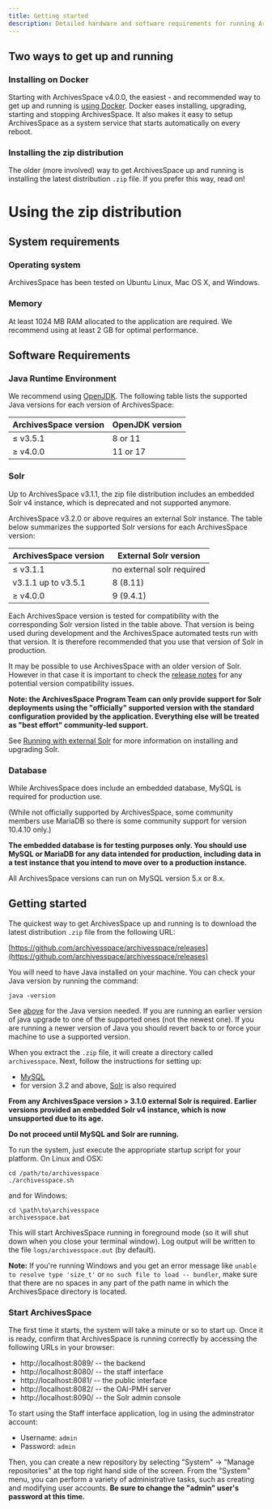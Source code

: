 ```yaml
---
title: Getting started
description: Detailed hardware and software requirements for running ArchivesSpace, including instructions on setting up and running an ArchivesSpace instance using the latest distribution .zip file.
---
```


## Two ways to get up and running

### Installing on Docker

Starting with ArchivesSpace v4.0.0, the easiest - and recommended way to get up and running is [using Docker](/administration/docker/). Docker eases installing, upgrading, starting and stopping ArchivesSpace. It also makes it easy to setup ArchivesSpace as a system service that starts automatically on every reboot.

### Installing the zip distribution

The older (more involved) way to get ArchivesSpace up and running is installing the latest distribution `.zip` file. If you prefer this way, read on!

# Using the zip distribution

## System requirements

### Operating system

ArchivesSpace has been tested on Ubuntu Linux, Mac OS X, and Windows.

### Memory

At least 1024 MB RAM allocated to the application are required. We recommend using at least 2 GB for optimal performance.

## Software Requirements

### Java Runtime Environment

We recommend using [OpenJDK](https://openjdk.org/projects/jdk/). The following table lists the supported Java versions for each version of ArchivesSpace:

| ArchivesSpace version | OpenJDK version |
| --------------------- | --------------- |
| ≤ v3.5.1              | 8 or 11         |
| ≥ v4.0.0              | 11 or 17        |

### Solr

Up to ArchivesSpace v3.1.1, the zip file distribution includes an embedded Solr v4 instance, which is deprecated and not supported anymore.

ArchivesSpace v3.2.0 or above requires an external Solr instance. The table below summarizes the supported Solr versions for each ArchivesSpace version:

| ArchivesSpace version | External Solr version     |
| --------------------- | ------------------------- |
| ≤ v3.1.1              | no external solr required |
| v3.1.1 up to v3.5.1   | 8 (8.11)                  |
| ≥ v4.0.0              | 9 (9.4.1)                 |

Each ArchivesSpace version is tested for compatibility with the corresponding Solr version listed in the table above.
That version is being used during development and the ArchivesSpace automated tests run with that version. It is therefore recommended that you use that version of Solr in production.

It may be possible to use ArchivesSpace with an older version of Solr. However in that case it
is important to check the [release notes](https://github.com/archivesspace/archivesspace/releases)
for any potential version compatibility issues.

**Note: the ArchivesSpace Program Team can only provide support for Solr deployments
using the "officially" supported version with the standard configuration provided by
the application. Everything else will be treated as "best effort" community-led support.**

See [Running with external Solr](/provisioning/solr) for more information on installing and upgrading Solr.

### Database

While ArchivesSpace does include an embedded database, MySQL is required for production use.

(While not officially supported by ArchivesSpace, some community members use MariaDB so there is some community support for version 10.4.10 only.)

**The embedded database is for testing purposes only. You should use MySQL or MariaDB for any data intended for production, including data in a test instance that you intend to move over to a production instance.**

All ArchivesSpace versions can run on MySQL version 5.x or 8.x.

## Getting started

[//]: # (This should probably be re-written for new instructions using docker)
The quickest way to get ArchivesSpace up and running is to download
the latest distribution `.zip` file from the following URL:

[https://github.com/archivesspace/archivesspace/releases](https://github.com/archivesspace/archivesspace/releases)

You will need to have Java installed on your machine. You can check your Java version by running the command:

```
java -version
```

See [above](#java-runtime-environment) for the Java version needed. If you are running an earlier version of java upgrade to one of the supported ones (not the newest one). If you are running a newer version of Java you should revert back to or force your machine to use a supported version.

When you extract the `.zip` file, it will create a directory called
`archivesspace`. Next, follow the instructions for setting up:

- [MySQL](/provisioning/mysql)
- for version 3.2 and above, [Solr](/provisioning/solr) is also required

**From any ArchivesSpace version > 3.1.0 external Solr is required. Earlier versions provided an embedded Solr v4 instance, which is now unsupported due to its age.**

**Do not proceed until MySQL and Solr are running.**

To run the system, just execute the appropriate
startup script for your platform. On Linux and OSX:

```shell
cd /path/to/archivesspace
./archivesspace.sh
```

and for Windows:

```shell
cd \path\to\archivesspace
archivesspace.bat
```

This will start ArchivesSpace running in foreground mode (so it will
shut down when you close your terminal window). Log output will be
written to the file `logs/archivesspace.out` (by default).

**Note:** If you're running Windows and you get an error message like
`unable to resolve type 'size_t'` or `no such file to load -- bundler`,
make sure that there are no spaces in any part of the path name in which the
ArchivesSpace directory is located.

### Start ArchivesSpace

The first time it starts, the system will take a minute or so to start
up. Once it is ready, confirm that ArchivesSpace is running correctly by
accessing the following URLs in your browser:

- http://localhost:8089/ -- the backend
- http://localhost:8080/ -- the staff interface
- http://localhost:8081/ -- the public interface
- http://localhost:8082/ -- the OAI-PMH server
- http://localhost:8090/ -- the Solr admin console

To start using the Staff interface application, log in using the adminstrator
account:

- Username: `admin`
- Password: `admin`

Then, you can create a new repository by selecting "System" -> "Manage
repositories" at the top right hand side of the screen. From the
"System" menu, you can perform a variety of administrative tasks, such
as creating and modifying user accounts. **Be sure to change the
"admin" user's password at this time.**
